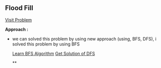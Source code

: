 ## Flood Fill

[Visit Problem](https://leetcode.com/problems/flood-fill/description/)

**Approach :**<br>

-   we can solved this problem by using new approach (using, BFS, DFS), i solved this problem by using BFS

    [Learn BFS Algorithm](https://github.com/AlaminPu1007/Data-structure-Algorithm/tree/master/DataStructure%20%26%20Algorithm/Graph/Graph%20Traverse%20Algorithm/BFS%20Algorithm)
    [Get Solution of DFS](https://github.com/AlaminPu1007/GeekForGeeks-Problem-Solution/blob/master/Flood%20fill%20Algorithm/Using%20DFS/Flood_fill_Algorithm.cpp)

    **
